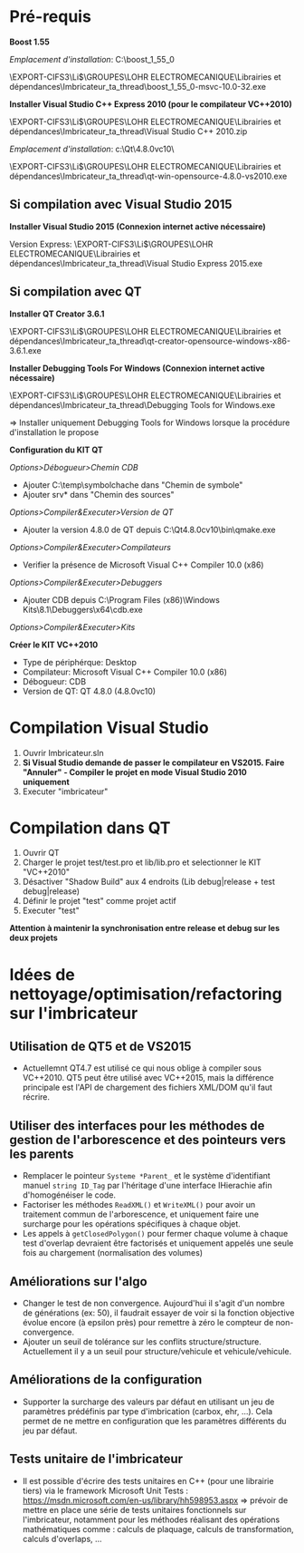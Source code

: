 # Pré-requis 
**Boost 1.55**

*Emplacement d'installation*: C:\boost_1_55_0

\\EXPORT-CIFS3\Li$\GROUPES\LOHR ELECTROMECANIQUE\Librairies et dépendances\Imbricateur_ta_thread\boost_1_55_0-msvc-10.0-32.exe

**Installer Visual Studio C++ Express 2010 (pour le compilateur VC++2010)**

\\EXPORT-CIFS3\Li$\GROUPES\LOHR ELECTROMECANIQUE\Librairies et dépendances\Imbricateur_ta_thread\Visual Studio C++ 2010.zip

*Emplacement d'installation*: c:\Qt\4.8.0vc10\

\\EXPORT-CIFS3\Li$\GROUPES\LOHR ELECTROMECANIQUE\Librairies et dépendances\Imbricateur_ta_thread\qt-win-opensource-4.8.0-vs2010.exe

## Si compilation avec Visual Studio 2015

**Installer Visual Studio 2015 (Connexion internet active nécessaire)**

Version Express: \\EXPORT-CIFS3\Li$\GROUPES\LOHR ELECTROMECANIQUE\Librairies et dépendances\Imbricateur_ta_thread\Visual Studio Express 2015.exe

## Si compilation avec QT

**Installer QT Creator 3.6.1**

\\EXPORT-CIFS3\Li$\GROUPES\LOHR ELECTROMECANIQUE\Librairies et dépendances\Imbricateur_ta_thread\qt-creator-opensource-windows-x86-3.6.1.exe

**Installer Debugging Tools For Windows (Connexion internet active nécessaire)**

\\EXPORT-CIFS3\Li$\GROUPES\LOHR ELECTROMECANIQUE\Librairies et dépendances\Imbricateur_ta_thread\Debugging Tools for Windows.exe

=> Installer uniquement Debugging Tools for Windows lorsque la procédure d'installation le propose

**Configuration du KIT QT**

*Options>Débogueur>Chemin CDB*
* Ajouter C:\temp\symbolchache dans "Chemin de symbole"
* Ajouter srv* dans "Chemin des sources"

*Options>Compiler&Executer>Version de QT*
* Ajouter la version 4.8.0 de QT depuis C:\Qt4.8.0cv10\bin\qmake.exe

*Options>Compiler&Executer>Compilateurs*
* Verifier la présence de Microsoft Visual C++ Compiler 10.0 (x86)

*Options>Compiler&Executer>Debuggers*
* Ajouter CDB depuis C:\Program Files (x86)\Windows Kits\8.1\Debuggers\x64\cdb.exe

*Options>Compiler&Executer>Kits*

**Créer le KIT VC++2010**
* Type de périphérque: Desktop
* Compilateur: Microsoft Visual C++ Compiler 10.0 (x86)
* Débogueur: CDB
* Version de QT: QT 4.8.0 (4.8.0vc10)

# Compilation Visual Studio
1. Ouvrir Imbricateur.sln
2. **Si Visual Studio demande de passer le compilateur en VS2015. Faire "Annuler" - Compiler le projet en mode Visual Studio 2010 uniquement**
3. Executer "imbricateur"

# Compilation dans QT
1. Ouvrir QT
2. Charger le projet test/test.pro et lib/lib.pro et selectionner le KIT "VC++2010"
3. Désactiver "Shadow Build" aux 4 endroits (Lib debug|release + test debug|release)
4. Définir le projet "test" comme projet actif
5. Executer "test"

**Attention à maintenir la synchronisation entre release et debug sur les deux projets**

# Idées de nettoyage/optimisation/refactoring sur l'imbricateur

## Utilisation de QT5 et de VS2015

* Actuellemnt QT4.7 est utilisé ce qui nous oblige à compiler sous VC++2010. QT5 peut être utilisé avec VC++2015, mais la différence principale est l'API de chargement des fichiers XML/DOM qu'il faut récrire.

## Utiliser des interfaces pour les méthodes de gestion de l'arborescence et des pointeurs vers les parents

* Remplacer le pointeur `Systeme *Parent_` et le système d'identifiant manuel `string ID_Tag` par l'héritage d'une interface IHierachie afin d'homogénéiser le code.
* Factoriser les méthodes `ReadXML()` et `WriteXML()` pour avoir un traitement commun de l'arborescence, et uniquement faire une surcharge pour les opérations spécifiques à chaque objet.
* Les appels à `getClosedPolygon()` pour fermer chaque volume à chaque test d'overlap devraient être factorisés et uniquement appelés une seule fois au chargement (normalisation des volumes)

## Améliorations sur l'algo

* Changer le test de non convergence. Aujourd'hui il s'agit d'un nombre de générations (ex: 50), il faudrait essayer de voir si la fonction objective évolue encore (à epsilon près) pour remettre à zéro le compteur de non-convergence.
* Ajouter un seuil de tolérance sur les conflits structure/structure. Actuellement il y a un seuil pour structure/vehicule et vehicule/vehicule.

## Améliorations de la configuration

* Supporter la surcharge des valeurs par défaut en utilisant un jeu de paramètres prédéfinis par type d'imbrication (carbox, ehr, ...). Cela permet de ne mettre en configuration que les paramètres différents du jeu par défaut.

## Tests unitaire de l'imbricateur

* Il est possible d'écrire des tests unitaires en C++ (pour une librairie tiers) via le framework Microsoft Unit Tests : https://msdn.microsoft.com/en-us/library/hh598953.aspx
=> prévoir de mettre en place une série de tests unitaires fonctionnels sur l'imbricateur, notamment pour les méthodes réalisant des opérations mathématiques comme : calculs de plaquage, calculs de transformation, calculs d'overlaps, ...



